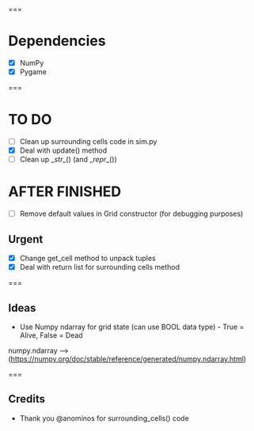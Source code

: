 ===
# Dependencies
- [x] NumPy
- [x] Pygame

===
# TO DO
- [ ] Clean up surrounding cells code in sim.py
- [x] Deal with update() method
- [ ] Clean up \__str__() (and \__repr__())

# AFTER FINISHED
- [ ] Remove default values in Grid constructor (for debugging purposes)

## Urgent
- [x] Change get_cell method to unpack tuples
- [x] Deal with return list for surrounding cells method

===
## Ideas

- Use Numpy ndarray for grid state (can use BOOL data type) - True = Alive, False = Dead

numpy.ndarray --> (https://numpy.org/doc/stable/reference/generated/numpy.ndarray.html)

===
## Credits
- Thank you @anominos for surrounding_cells() code